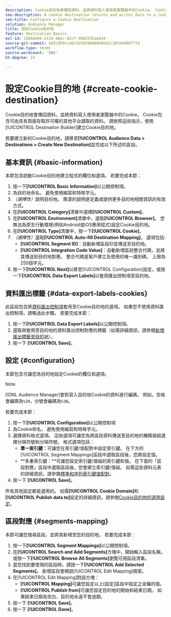 ```yaml
---
description: Cookie目的地會傳回資料，並將資料寫入使用者瀏覽器中的Cookie。 Cookie包含可由具有頁面存取許可權的其他平台讀取的資料。 請依照這些指示，使用[!UICONTROL Destination Builder]建立Cookie目的地。
seo-description: A cookie destination returns and writes data to a cookie in the user's browser. The cookie contains data that can be read by other platforms that have access to the page. Follow these instructions to create a cookie destination with [!UICONTROL Destination Builder].
seo-title: Configure a Cookie Destination
solution: Audience Manager
title: 設定Cookie目的地
feature: Destination Basics
exl-id: 32b8de66-e12d-48ec-82cf-9b0d335ae834
source-git-commit: 4d3c859cc4dc5294286680b0e63c287e0409f7fd
workflow-type: tm+mt
source-wordcount: '565'
ht-degree: 1%

---
```


# 設定Cookie目的地 {#create-cookie-destination}

Cookie目的地會傳回資料，並將資料寫入使用者瀏覽器中的Cookie。 Cookie包含可由具有頁面存取許可權的其他平台讀取的資料。 請依照這些指示，使用[!UICONTROL Destination Builder]建立Cookie目的地。

<!-- create-cookie-destination.xml -->

若要建立新的Cookie目的地，請移至&#x200B;**[!UICONTROL Audience Data > Destinations > Create New Destination]**&#x200B;並完成以下所述的區段。

## 基本資訊 {#basic-information}

本節包含啟動Cookie目的地建立程式的欄位和選項。 若要完成本節：

1. 按一下&#x200B;**[!UICONTROL Basic Information]**&#x200B;以公開控制項。
2. 為目的地命名。 避免使用縮寫和特殊字元。
3. *（選擇性）*&#x200B;說明目的地。 簡潔的說明是定義或提供更多目的地相關資訊的有效方式。
4. 在&#x200B;**[!UICONTROL Category]**&#x200B;清單中選擇&#x200B;**[!UICONTROL Custom]**。
5. 在&#x200B;**[!UICONTROL Environment]**&#x200B;清單中，選取&#x200B;**[!UICONTROL Browser]**。 您無法為原生行動環境(例如Android或iOS應用程式)設定Cookie目的地。
6. 在&#x200B;**[!UICONTROL Type]**&#x200B;清單中，按一下&#x200B;**[!UICONTROL Cookie]**。
7. *（選擇性）*&#x200B;選取&#x200B;**[!UICONTROL Auto-fill Destination Mapping]**。 選項包括:
   * **[!UICONTROL Segment ID]**：自動新增區段ID並傳送至目的地。
   * **[!UICONTROL Integration Code Value]**：自動新增區段整合代碼，並將其傳送到目的地對應。 整合代碼是客戶建立及使用的唯一識別碼。 上限為255個字元。
8. 按一下&#x200B;**[!UICONTROL Next]**&#x200B;以移至[!UICONTROL Configuration]設定，或按一下&#x200B;**[!UICONTROL Data Export Labels]**&#x200B;以套用匯出控制項至目的地。

## 資料匯出標籤 {#data-export-labels-cookies}

此區段包含將[資料匯出控制項](../../features/data-export-controls.md)套用至Cookie目的地的選項。 如果您不使用資料匯出控制項，請略過此步驟。 若要完成本節：

1. 按一下&#x200B;**[!UICONTROL Data Export Labels]**&#x200B;以公開控制項。
2. 選取與套用至目的地的資料匯出控制對應的標籤（如需詳細資訊，請參閱[新增匯出標籤至目的地](/help/using/features/destinations/add-data-export-labels.md)）。
3. 按一下 **[!UICONTROL Save]**。

## 設定 {#configuration}

本節包含可讓您為目的地設定Cookie的欄位和選項。

>[!NOTE]
>
>[!DNL Audience Manager]會對寫入目的地Cookie的資料進行編碼。 例如，空格會編碼為`%20`，分號會編碼為`%3B`。

若要完成本節：

1. 按一下&#x200B;**[!UICONTROL Configuration]**&#x200B;以公開控制項
1. 為Cookie命名。 避免使用縮寫和特殊字元。
1. 選擇資料格式選項。 這些選項可讓您為將區段資料傳送至目的地的機碼值組選擇分隔符號和分隔符號。 格式選項包括：
   * **單一索引鍵：**&#x200B;可讓您在索引鍵/值配對中設定索引鍵。 在下方的[!UICONTROL Segment Mappings]區段中選取區段後，您將設定值。
   * **多重索引鍵：**可讓您設定索引鍵/值組的索引鍵和值。 在下面的「區段對應」區段中選取區段後，您會建立索引鍵/值組。
如需這些資料元素的詳細資訊，請參閱[標準和序列索引鍵值配對](../../features/destinations/key-value-pairs.md)。
1. 按一下 **[!UICONTROL Save]**。

所有其他設定都是選用的。 如需&#x200B;**[!UICONTROL Cookie Domain]**&#x200B;和&#x200B;**[!UICONTROL Publish data to]**&#x200B;設定的詳細資訊，請參閱[Cookie目的地的選用設定](/help/using/features/destinations/cookie-destination-options.md)。

## 區段對應 {#segments-mapping}

本節可讓您搜尋區段，並將其新增至您的目的地。 若要完成本節：

1. 按一下&#x200B;**[!UICONTROL Segment Mappings]**&#x200B;以公開控制項。
1. 在&#x200B;**[!UICONTROL Search and Add Segments]**&#x200B;方塊中，開始輸入區段名稱，或按一下&#x200B;**[!UICONTROL Browse All Segments]**&#x200B;瀏覽可用區段清單。
1. 當您找到要使用的區段時，請按一下&#x200B;**[!UICONTROL Add Selected Segments]**。 新增區段會開啟[!UICONTROL Edit Mapping]視窗。
1. 在[!UICONTROL Edit Mapping]對話方塊：
   * **[!UICONTROL Mapping]**&#x200B;可讓您設定以上[設定]區段中指定之金鑰的值。
   * **[!UICONTROL Publish from]**&#x200B;可讓您設定目的地的開始和結束日期。 如果結束日期為空白，目的地永遠不會過期。
1. 按一下 **[!UICONTROL Save]**。
1. 按一下 **[!UICONTROL Done]**。
